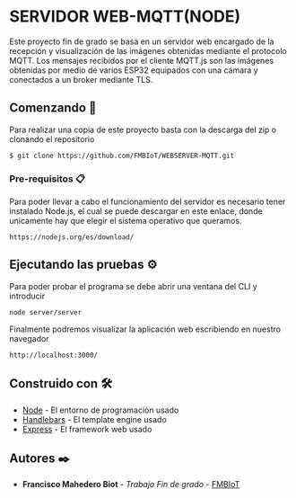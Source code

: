 # SERVIDOR WEB-MQTT(NODE)

Este proyecto fin de grado se basa en un servidor web encargado de la recepción y visualización de las imágenes obtenidas mediante el protocolo MQTT. Los mensajes recibidos por el cliente MQTT.js son las imágenes obtenidas por medio de varios ESP32 equipados con una cámara y conectados a un broker mediante TLS.
## Comenzando 🚀

Para realizar una copia de este proyecto basta con la descarga del zip o clonando el repositorio

```
$ git clone https://github.com/FMBIoT/WEBSERVER-MQTT.git
```


### Pre-requisitos 📋

Para poder llevar a cabo el funcionamiento del servidor es necesario tener instalado Node.js, el cual se puede descargar en este enlace, donde unicamente hay que elegir el sistema operativo que queramos.

```
https://nodejs.org/es/download/
```



## Ejecutando las pruebas ⚙️

Para poder probar el programa se debe abrir una ventana del CLI y introducir

```
node server/server
```

Finalmente podremos visualizar la aplicación web escribiendo en nuestro navegador

```
http://localhost:3000/
```

## Construido con 🛠️


* [Node](https://nodejs.org/en/docs/) - El entorno de programación usado
* [Handlebars](https://handlebarsjs.com/) - El template engine usado
* [Express](https://expressjs.com/) - El framework web usado


## Autores ✒️

* **Francisco Mahedero Biot** - *Trabajo Fin de grado* - [FMBIoT](https://github.com/FMBIoT)


<!-- ## Agradecimientos 🎁

* Gracias a todas las personas que me han ayudado para finalizar este trabajo❤️ -->

